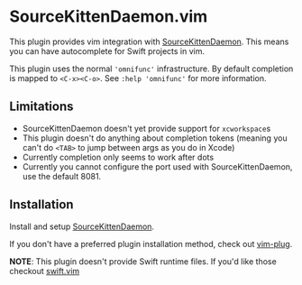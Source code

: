 # SourceKittenDaemon.vim

This plugin provides vim integration with [SourceKittenDaemon][sdk].
This means you can have autocomplete for Swift projects in vim.

This plugin uses the normal `'omnifunc'` infrastructure. By default
completion is mapped to `<C-x><C-o>`. See `:help 'omnifunc'` for more
information.

## Limitations

- SourceKittenDaemon doesn't yet provide support for `xcworkspace`s
- This plugin doesn't do anything about completion tokens (meaning you
  can't do `<TAB>` to jump between args as you do in Xcode)
- Currently completion only seems to work after dots
- Currently you cannot configure the port used with SourceKittenDaemon,
  use the default 8081.

## Installation

Install and setup [SourceKittenDaemon][sdk].

If you don't have a preferred plugin installation method, check out
[vim-plug](https://github.com/junegunn/vim-plug).

**NOTE**: This plugin doesn't provide Swift runtime files. If you'd like
those checkout [swift.vim](https://github.com/keith/swift.vim)

[sdk]: https://github.com/terhechte/SourceKittenDaemon
